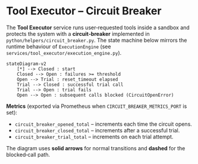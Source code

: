 # Tool Executor – Circuit Breaker

The **Tool Executor** service runs user‑requested tools inside a sandbox and
protects the system with a **circuit‑breaker** implemented in
`python/helpers/circuit_breaker.py`.  The state machine below mirrors the
runtime behaviour of `ExecutionEngine` (see `services/tool_executor/execution_engine.py`).

```mermaid
stateDiagram-v2
    [*] --> Closed : start
    Closed --> Open : failures >= threshold
    Open --> Trial : reset_timeout elapsed
    Trial --> Closed : successful trial call
    Trial --> Open : trial fails
    Open --> Open : subsequent calls blocked (CircuitOpenError)
```

**Metrics** (exported via Prometheus when `CIRCUIT_BREAKER_METRICS_PORT` is set):
* `circuit_breaker_opened_total` – increments each time the circuit opens.
* `circuit_breaker_closed_total` – increments after a successful trial.
* `circuit_breaker_trial_total` – increments on each trial attempt.

The diagram uses **solid arrows** for normal transitions and **dashed** for the
blocked‑call path.

